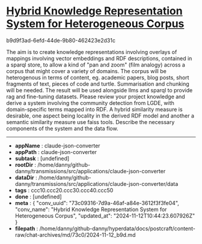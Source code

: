 # [Hybrid Knowledge Representation System for Heterogeneous Corpus](https://claude.ai/chat/73c09316-7d9a-46af-a84e-3612f3f3fe04)

b9d9f3ad-6efd-44de-9b80-462423e2d31c

The aim is to create knowledge representations involving overlays of mappings involving vector embeddings and RDF descriptions, contained in a sparql store, to allow a kind of "pan and zoom" (film analogy) across a corpus that might cover a variety of domains. The corpus will be heterogenous in terms of content, eg. academic papers, blog posts, short fragments of text, pieces of code and turtle. Summarisation and chunking will be needed. The result will be used alongside llms and sparql to provide rag and fine-tuning datasets.
Please review your project knowledge and derive a system involving the community detection from LGDE, with domain-specific terms mapped into RDF. A hybrid similarity measure is desirable, one aspect being locality in the derived RDF model and another a semantic similarity measure use faiss tools.
Describe the necessary components of the system and the data flow.

---

* **appName** : claude-json-converter
* **appPath** : claude-json-converter
* **subtask** : [undefined]
* **rootDir** : /home/danny/github-danny/transmissions/src/applications/claude-json-converter
* **dataDir** : /home/danny/github-danny/transmissions/src/applications/claude-json-converter/data
* **tags** : ccc10.ccc20.ccc30.ccc40.ccc50
* **done** : [undefined]
* **meta** : {
  "conv_uuid": "73c09316-7d9a-46af-a84e-3612f3f3fe04",
  "conv_name": "Hybrid Knowledge Representation System for Heterogeneous Corpus",
  "updated_at": "2024-11-12T10:44:23.607926Z"
}
* **filepath** : /home/danny/github-danny/hyperdata/docs/postcraft/content-raw/chat-archives/md/73c0/2024-11-12_b9d.md